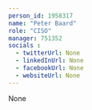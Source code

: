 ```yaml
---
person_id: 1958317
name: "Peter Baard"
role: "CISO"
manager: 751352
socials :
  - twitterUrl: None
  - linkedInUrl: None
  - facebookUrl: None
  - websiteUrl: None
---
```

None
